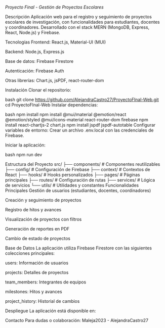 *Proyecto Final - Gestión de Proyectos Escolares*

Descripción
Aplicación web para el registro y seguimiento de proyectos escolares de investigación, con funcionalidades para estudiantes, docentes y coordinadores. Desarrollado con el stack MERN (MongoDB, Express, React, Node.js) y Firebase.

Tecnologías
Frontend: React.js, Material-UI (MUI)

Backend: Node.js, Express.js

Base de datos: Firebase Firestore

Autenticación: Firebase Auth

Otras librerías: Chart.js, jsPDF, react-router-dom

Instalación
Clonar el repositorio:

bash
git clone https://github.com/AlejandraCastro27/ProyectoFInal-Web.git
cd ProyectoFInal-Web
Instalar dependencias:

bash
npm install
npm install @mui/material @emotion/react @emotion/styled @mui/icons-material react-router-dom firebase
npm install react-chartjs-2 chart.js
npm install jspdf jspdf-autotable
Configurar variables de entorno:
Crear un archivo .env.local con las credenciales de Firebase.

Iniciar la aplicación:

bash
npm run dev

Estructura del Proyecto
src/
├── components/    # Componentes reutilizables
├── config/        # Configuración de Firebase
├── context/       # Contextos de React
├── hooks/         # Hooks personalizados
├── pages/         # Páginas principales
├── routes/        # Configuración de rutas
├── services/      # Lógica de servicios
└── utils/         # Utilidades y constantes
Funcionalidades Principales
Gestión de usuarios (estudiantes, docentes, coordinadores)

Creación y seguimiento de proyectos

Registro de hitos y avances

Visualización de proyectos con filtros

Generación de reportes en PDF

Cambio de estado de proyectos

Base de Datos
La aplicación utiliza Firebase Firestore con las siguientes colecciones principales:

users: Información de usuarios

projects: Detalles de proyectos

team_members: Integrantes de equipos

milestones: Hitos y avances

project_history: Historial de cambios

Despliegue
La aplicación está disponible en: 


Contacto
Para dudas o colaboración: Maleja2023 - AlejandraCastro27
